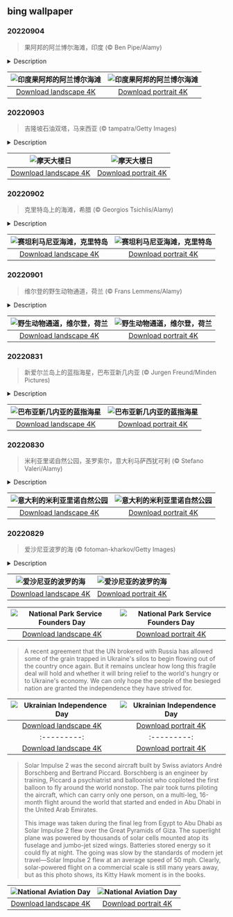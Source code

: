 ## bing wallpaper

### 20220904

> 果阿邦的阿兰博尔海滩，印度 (© Ben Pipe/Alamy)

<details>
<summary>Description</summary>

> 印度以其巨大的、人口稠密的城市而闻名，同时它也拥有看似无尽的海岸线。在西南海岸的果阿邦，你再也找不到比阿兰博尔更慵懒可爱的地方了。阿兰博尔是一个非常受欢迎的度假小镇，充满着沉睡渔村的氛围，其实这里曾经还真是一个渔村。如今，这里的热带气候、雨林山谷、历史建筑、沙滩、蔚蓝海水和摇曳的椰子树吸引着来自世界各地的游客，他们为阿兰博尔带来了新的活力。
> 
> 果阿邦与印度的大部分地区不同，因为这里曾是葡萄牙的殖民地，而当时印度其他地区是英国殖民地。葡萄牙帝国在16世纪初征服并开始统治果阿邦，直到1961年该地区被印度收复。你可以在果阿邦的天主教教堂和修道院中看到葡萄牙人对该地区的影响，该州最大城市是瓦斯科·达伽马，正是以曾经统治果阿邦的探险家的名字命名。
> 
> 如果你对历史不感兴趣，在太阳下山前的几个小时里，阿兰博尔还会举办非常出名的鼓圈活动和跳蚤市场。这个时候的阿兰博尔既是市场，又是海滩派对。手工艺人在这里出售手工制品，而音乐家则进行即兴表演。人们在沙滩、香料和阳光中结束在果阿完美的一天。

</details>

| ![印度果阿邦的阿兰博尔海滩](https://cn.bing.com/th?id=OHR.ArambolBeach_ZH-CN2149857876_UHD.jpg&pid=hp&w=400&h=224&rs=1&c=4) | ![印度果阿邦的阿兰博尔海滩](https://cn.bing.com/th?id=OHR.ArambolBeach_ZH-CN2149857876_1080x1920.jpg&pid=hp&w=155&h=315&rs=1&c=4) |
|:---------:|:---------:|
| [Download landscape 4K](https://cn.bing.com/th?id=OHR.ArambolBeach_ZH-CN2149857876_UHD.jpg) | [Download portrait 4K](https://cn.bing.com/th?id=OHR.ArambolBeach_ZH-CN2149857876_1080x1920.jpg) |

### 20220903

> 吉隆坡石油双塔，马来西亚 (© tampatra/Getty Images)

<details>
<summary>Description</summary>

> 吉隆坡石油双塔是马来西亚首都吉隆坡（简称KL）的名片。这两座圆柱形塔楼有88层，高达1483英尺，于1998年完工，是当时世界上最高的建筑。直到2004年，中国台湾建成了台北101，比它高出近200英尺。但它仍然是世界上最高的双子摩天大楼。今天是摩天大楼日，在这个日子呈现吉隆坡石油双塔正合乎时宜。让我们来欣赏这些工程和建筑壮举吧。
> 
> 吉隆坡石油双塔以马来西亚国家石油公司的名字命名，由已故阿根廷裔美国建筑师塞萨尔·佩利设计，他将伊斯兰艺术的图案融入到他后现代风格的设计中。吉隆坡石油双塔现在仍是一项杰作，在满是摩天大楼的大地上，吉隆坡石油双塔仍是其中的佼佼者。从照片上，我们可以看到双子塔最独特的特征之一：连接41层和42层塔楼的两层天桥。这座天桥实际上并没有固定在主体结构上，而是可以自由地滑入两个塔楼之中，以顺应风引起的任何摇摆。
> 
> 亚洲有许多超高层建筑，这并非巧合。人口多、土地短缺、经济繁荣的地方，摩天大楼就多。此外，对于一个崭露头角的城市而言，没有什么比一座（或者一双）闪闪发光的摩天大楼更能说明这座城市的潜力了。所以吉隆坡并未止步于此。虽然石油双塔是吉隆坡天际线的象征，但随着2227英尺的默迪卡118的到来，石油双塔将不再是马来西亚街区里最高的建筑。默迪卡118建筑将于今年完工，成为世界第二高的建筑。

</details>

| ![摩天大楼日](https://cn.bing.com/th?id=OHR.MalaysiaTwinTowers_ZH-CN1989513449_UHD.jpg&pid=hp&w=400&h=224&rs=1&c=4) | ![摩天大楼日](https://cn.bing.com/th?id=OHR.MalaysiaTwinTowers_ZH-CN1989513449_1080x1920.jpg&pid=hp&w=155&h=315&rs=1&c=4) |
|:---------:|:---------:|
| [Download landscape 4K](https://cn.bing.com/th?id=OHR.MalaysiaTwinTowers_ZH-CN1989513449_UHD.jpg) | [Download portrait 4K](https://cn.bing.com/th?id=OHR.MalaysiaTwinTowers_ZH-CN1989513449_1080x1920.jpg) |

### 20220902

> 克里特岛上的海滩，希腊 (© Georgios Tsichlis/Alamy)

<details>
<summary>Description</summary>

> 克里特岛是希腊所有岛屿中面积最大、人口最多、离大陆最远的岛屿。从山脉到峡谷，再到美丽的海滩，这个岛上处处是奇观。比如港口城市哈尼亚附近这片海水，漂亮得像珠宝盒里的绿松石。克里特岛的西北海岸线有三个半岛像三只角一样凸出来，赛坦利马尼亚海滩就位于三个半岛的最东端，是岛上上镜最多的海滩之一。
> 
> 赛坦利马尼亚海滩从远处看起来很美，但从狭窄弯曲的道路上开车过来则需要一些勇气。而抵达停车场后，只有最大胆稳健的海滩游客才敢徒步往下走。在下去海滩的路上，你可能会遇到山羊。狭窄的海湾两侧是陡峭迂回的峭壁。当你到达海滩时，你会发现自己置身于世界上最独特的海岸，在这里的自拍可以说是称霸朋友圈。
> 
> 

</details>

| ![赛坦利马尼亚海滩，克里特岛](https://cn.bing.com/th?id=OHR.SeitanLimania_ZH-CN3831790369_UHD.jpg&pid=hp&w=400&h=224&rs=1&c=4) | ![赛坦利马尼亚海滩，克里特岛](https://cn.bing.com/th?id=OHR.SeitanLimania_ZH-CN3831790369_1080x1920.jpg&pid=hp&w=155&h=315&rs=1&c=4) |
|:---------:|:---------:|
| [Download landscape 4K](https://cn.bing.com/th?id=OHR.SeitanLimania_ZH-CN3831790369_UHD.jpg) | [Download portrait 4K](https://cn.bing.com/th?id=OHR.SeitanLimania_ZH-CN3831790369_1080x1920.jpg) |

### 20220901

> 维尔登的野生动物通道，荷兰 (© Frans Lemmens/Alamy)

<details>
<summary>Description</summary>

> 过马路的不止有鸡，还有青蛙、麋鹿等等许多野生动物。当穿越人类活动区与野生动物栖息地之间的数千条高速公路时，这些动物不得不面临生死难料的命运。可悲的是，每年有数百万只动物的命运并不如意。而动物与车辆相撞，还会导致司机的死亡。
> 
> 令人欣慰的是，现在许多国家都在建造野生动物通道。野生动物通道造价昂贵，可以是天桥式的，也可以是地道式的。它们值得吗？加拿大阿尔伯塔省班夫国家公园的工作人员会斩钉截铁地告诉你，值得。二十多年来，他们修建了44座桥梁和地道，使得野生动物可以穿过横跨班夫国家公园的加拿大横贯公路，这让与野生动物相关的交通事故数量减少了80%。
> 
> 法国于1960年建造了第一个野生动物通道。目前，私营高速公路公司AFRR仍然在那里继续建造精心设计的安全通道。不过，荷兰却以600多个野生动物通道在数量上领先，而且这个数字还在不断增加。事实上，荷兰人还建造了世界上最长的动物通道——一座长半英里、宽55码的立交桥。现在，小鸡和它的四只脚的小伙伴们可以随时过马路，完全不用担心。

</details>

| ![野生动物通道，维尔登，荷兰](https://cn.bing.com/th?id=OHR.WildlifeCrossing_ZH-CN1493053695_UHD.jpg&pid=hp&w=400&h=224&rs=1&c=4) | ![野生动物通道，维尔登，荷兰](https://cn.bing.com/th?id=OHR.WildlifeCrossing_ZH-CN1493053695_1080x1920.jpg&pid=hp&w=155&h=315&rs=1&c=4) |
|:---------:|:---------:|
| [Download landscape 4K](https://cn.bing.com/th?id=OHR.WildlifeCrossing_ZH-CN1493053695_UHD.jpg) | [Download portrait 4K](https://cn.bing.com/th?id=OHR.WildlifeCrossing_ZH-CN1493053695_1080x1920.jpg) |

### 20220831

> 新爱尔兰岛上的蓝指海星，巴布亚新几内亚 (© Jurgen Freund/Minden Pictures)

<details>
<summary>Description</summary>

> 在印度洋-太平洋海域的浅水区，你会遇见蓝指海星。它们通常依附或隐藏在岩石的下面。图中的这对海星是在巴布亚新几内亚的新爱尔兰区域被发现的。尽管它们的名字中带着“蓝色”，但这种海星也有紫色、粉色和橙色的。这些美丽的颜色使得蓝指海星备受人们的欢迎。持续捕捞导致它们的种群数量受到了很大威胁。在不受干扰的情况下，蓝指海星可以在野外存活长达10年。科学家们还研究了蓝指海星与生俱来的潜在抗肿瘤和抗菌的特性。
> 
> 
> 
> 

</details>

| ![巴布亚新几内亚的蓝指海星](https://cn.bing.com/th?id=OHR.BlueLinckia_ZH-CN1103817183_UHD.jpg&pid=hp&w=400&h=224&rs=1&c=4) | ![巴布亚新几内亚的蓝指海星](https://cn.bing.com/th?id=OHR.BlueLinckia_ZH-CN1103817183_1080x1920.jpg&pid=hp&w=155&h=315&rs=1&c=4) |
|:---------:|:---------:|
| [Download landscape 4K](https://cn.bing.com/th?id=OHR.BlueLinckia_ZH-CN1103817183_UHD.jpg) | [Download portrait 4K](https://cn.bing.com/th?id=OHR.BlueLinckia_ZH-CN1103817183_1080x1920.jpg) |

### 20220830

> 米利亚里诺自然公园，圣罗索尔，意大利马萨西犹可利 (© Stefano Valeri/Alamy)

<details>
<summary>Description</summary>

> 这条如田园诗歌般的小道通往意大利壮丽的自然瑰宝之一——米利亚里诺自然公园。公园位于托斯卡纳省比萨古城的外面，面积巨大，还拥有种类繁多又各具特色的生态环境。海边的沙丘、归鸟的沼泽地、深邃的松树林、广阔的橡树林和无边的榆树林，这些生态环境都比邻而居。公园里栖息着各种各样的鸟类，以及许多野猪、兔子、赤狐和长着奇特鹿角的黇鹿。有人认为，树林深处还有狼群。
> 
> 虽然米利亚里诺自然公园因其海滩、徒步和野生动物而备受欢迎，但它的魅力不仅仅只在自然风光。你还可以在这里探索罗马遗迹，参观农场，获得环保教育机会。米利亚里诺自然公园也曾是意大利总统府的所在地。在此之前，它还是萨伏依王室（欧洲最古老、最强大的王朝之一）的宫殿。今天，这里常常被用以举办会议和接待游客。
> 
> 

</details>

| ![意大利的米利亚里诺自然公园](https://cn.bing.com/th?id=OHR.Migliarino_ZH-CN0744250844_UHD.jpg&pid=hp&w=400&h=224&rs=1&c=4) | ![意大利的米利亚里诺自然公园](https://cn.bing.com/th?id=OHR.Migliarino_ZH-CN0744250844_1080x1920.jpg&pid=hp&w=155&h=315&rs=1&c=4) |
|:---------:|:---------:|
| [Download landscape 4K](https://cn.bing.com/th?id=OHR.Migliarino_ZH-CN0744250844_UHD.jpg) | [Download portrait 4K](https://cn.bing.com/th?id=OHR.Migliarino_ZH-CN0744250844_1080x1920.jpg) |

### 20220829

> 爱沙尼亚波罗的海 (© fotoman-kharkov/Getty Images)

<details>
<summary>Description</summary>

> 欧洲东北部的波罗的海是一片独特的水域，具有海洋、湖泊和河口的特征。严格地说，它实际上是一个海洋，因此它的名字倒也恰当，它通过丹麦的三个海峡（厄勒海峡、大贝尔特海峡和小贝尔特海峡）与大西洋相连。严格来说，波罗的海被归类为半咸水海，这意味着它既不完全是淡水，也不完全是盐水。波罗的海并非被陆地环绕，不过它确实与许多国家接壤，包括俄罗斯、芬兰、瑞典、丹麦、德国、波兰、立陶宛、拉脱维亚和爱沙尼亚。今天照片里的是爱沙尼亚的波罗的海海岸。
> 
> 波罗的海和湖泊一样，相对较浅，平均深度为150英尺。它的盐度很低，几乎可以称得上是淡水。这是因为数以百计的河流汇入这片海，还有更多的淡水以雨雪的形式落到大海上，导致它得到的淡水远多于蒸发掉的。波罗的海也可以被称为是一个巨大的入海口，有几十条河流流入。水手们青睐波罗的海，因为那里几乎没有海流和潮汐，即使刮起海风，海面也相对平静。波罗的海交通便利，是通往众多陆地的门户，几个世纪以来，波罗的海一直是该地区贸易和商业不可或缺的一部分，但也不可避免地发生过冲突。它有很多名字，这证明波罗的海是一个见面的好地方。
> 
> 

</details>

| ![爱沙尼亚的波罗的海](https://cn.bing.com/th?id=OHR.EstoniaBaltic_ZH-CN0314555299_UHD.jpg&pid=hp&w=400&h=224&rs=1&c=4) | ![爱沙尼亚的波罗的海](https://cn.bing.com/th?id=OHR.EstoniaBaltic_ZH-CN0314555299_1080x1920.jpg&pid=hp&w=155&h=315&rs=1&c=4) |
|:---------:|:---------:|
| [Download landscape 4K](https://cn.bing.com/th?id=OHR.EstoniaBaltic_ZH-CN0314555299_UHD.jpg) | [Download portrait 4K](https://cn.bing.com/th?id=OHR.EstoniaBaltic_ZH-CN0314555299_1080x1920.jpg) |flies) from the metropolises of Seattle and Vancouver, Canada. This proximity of wilderness to human development reminds us why we created the NPS, to preserve some of the nation's most special places in their natural state.

</details>

| ![National Park Service Founders Day](https://cn.bing.com/th?id=OHR.CascadesNP_EN-US3684575794_UHD.jpg&pid=hp&w=400&h=224&rs=1&c=4) | ![National Park Service Founders Day](https://cn.bing.com/th?id=OHR.CascadesNP_EN-US3684575794_1080x1920.jpg&pid=hp&w=155&h=315&rs=1&c=4) |
|:---------:|:---------:|
| [Download landscape 4K](https://cn.bing.com/th?id=OHR.CascadesNP_EN-US3684575794_UHD.jpg) | [Download portrait 4K](https://cn.bing.com/th?id=OHR.CascadesNP_EN-US3684575794_1080x1920.jpg) |and cripple Ukraine's vital farming sector.
> 
> A recent agreement that the UN brokered with Russia has allowed some of the grain trapped in Ukraine's silos to begin flowing out of the country once again. But it remains unclear how long this fragile deal will hold and whether it will bring relief to the world's hungry or to Ukraine's economy. We can only hope the people of the besieged nation are granted the independence they have strived for.

</details>

| ![Ukrainian Independence Day](https://cn.bing.com/th?id=OHR.WheatField_EN-US3537753695_UHD.jpg&pid=hp&w=400&h=224&rs=1&c=4) | ![Ukrainian Independence Day](https://cn.bing.com/th?id=OHR.WheatField_EN-US3537753695_1080x1920.jpg&pid=hp&w=155&h=315&rs=1&c=4) |
|:---------:|:---------:|
| [Download landscape 4K](https://cn.bing.com/th?id=OHR.WheatField_EN-US3537753695_UHD.jpg) | [Download portrait 4K](https://cn.bing.com/th?id=OHR.WheatField_EN-US3537753695_1080x1920.jpg) |s://cn.bing.com/th?id=OHR.CostadaMorte_EN-US3132736041_1080x1920.jpg&pid=hp&w=155&h=315&rs=1&c=4) |
|:---------:|:---------:|
| [Download landscape 4K](https://cn.bing.com/th?id=OHR.CostadaMorte_EN-US3132736041_UHD.jpg) | [Download portrait 4K](https://cn.bing.com/th?id=OHR.CostadaMorte_EN-US3132736041_1080x1920.jpg) |Kitty Hawk on North Carolina's Outer Banks.
> 
> Solar Impulse 2 was the second aircraft built by Swiss aviators André Borschberg and Bertrand Piccard. Borschberg is an engineer by training, Piccard a psychiatrist and balloonist who copiloted the first balloon to fly around the world nonstop. The pair took turns piloting the aircraft, which can carry only one person, on a multi-leg, 16-month flight around the world that started and ended in Abu Dhabi in the United Arab Emirates.
> 
> This image was taken during the final leg from Egypt to Abu Dhabi as Solar Impulse 2 flew over the Great Pyramids of Giza. The superlight plane was powered by thousands of solar cells mounted atop its fuselage and jumbo-jet sized wings. Batteries stored energy so it could fly at night. The going was slow by the standards of modern jet travel—Solar Impulse 2 flew at an average speed of 50 mph. Clearly, solar-powered flight on a commercial scale is still many years away, but as this photo shows, its Kitty Hawk moment is in the books.

</details>

| ![National Aviation Day](https://cn.bing.com/th?id=OHR.SolarImpulse2_EN-US2864472613_UHD.jpg&pid=hp&w=400&h=224&rs=1&c=4) | ![National Aviation Day](https://cn.bing.com/th?id=OHR.SolarImpulse2_EN-US2864472613_1080x1920.jpg&pid=hp&w=155&h=315&rs=1&c=4) |
|:---------:|:---------:|
| [Download landscape 4K](https://cn.bing.com/th?id=OHR.SolarImpulse2_EN-US2864472613_UHD.jpg) | [Download portrait 4K](https://cn.bing.com/th?id=OHR.SolarImpulse2_EN-US2864472613_1080x1920.jpg) |2246278299_UHD.jpg) | [Download portrait 4K](https://cn.bing.com/th?id=OHR.ChittorgarhFort_EN-US2246278299_1080x1920.jpg) |